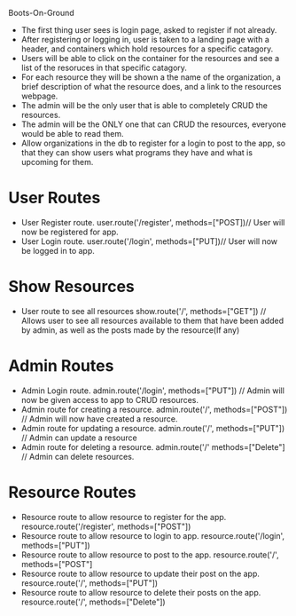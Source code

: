 Boots-On-Ground
* The first thing user sees is login page, asked to register if not already.
* After registering or logging in, user is taken to a landing page with a header, and containers which hold resources for a specific catagory.
* Users will be able to click on the container for the resources and see a list of the resoruces in that specific catagory.
* For each resource they will be shown a the name of the organization, a brief description of what the resource does, and a link to the resources webpage.
* The admin will be the only user that is able to completely CRUD the resources.
* The admin will be the ONLY one that can CRUD the resources, everyone would be able to read them.
* Allow organizations in the db to register for a login to post to the app, so that they can show users what programs they have and what is upcoming for them.
# User Routes
* User Register route. user.route('/register', methods=["POST])// User will now be registered for app.
* User Login route. user.route('/login', methods=["PUT])// User will now be logged in to app.
# Show Resources
* User route to see all resources show.route('/', methods=["GET"]) // Allows user to see all resources available to them that have been added by admin, as well as the posts made by the resource(If any)
# Admin Routes
* Admin Login route. admin.route('/login', methods=["PUT"]) // Admin will now be given access to app to CRUD resources.
* Admin route for creating a resource. admin.route('/', methods=["POST"]) // Admin will now have created a resource.
* Admin route for updating a resource. admin.route('/', methods=["PUT"]) // Admin can update a resource
* Admin route for deleting a resource. admin.route('/' methods=["Delete"] // Admin can delete resources.
# Resource Routes
* Resource route to allow resource to register for the app. resource.route('/register', methods=["POST"])
* Resource route to allow resource to login to app. resource.route('/login', methods=["PUT"])
* Resource route to allow resource to post to the app. resource.route('/', methods=["POST"]
* Resource route to allow resource to update their post on the app. resource.route('/', methods=["PUT"])
* Resource route to allow resource to delete their posts on the app. resource.route('/', methods=["Delete"])
